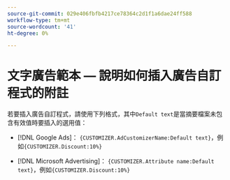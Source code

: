 ```yaml
---
source-git-commit: 029e406fbfb4217ce78364c2d1f1a6dae24ff588
workflow-type: tm+mt
source-wordcount: '41'
ht-degree: 0%

---
```

# 文字廣告範本 — 說明如何插入廣告自訂程式的附註

若要插入廣告自訂程式，請使用下列格式，其中`Default text`是當摘要檔案未包含有效值時要插入的選用值：

* [!DNL Google Ads]： `{CUSTOMIZER.AdCustomizerName:Default text}`，例如`{CUSTOMIZER.Discount:10%}`

* [!DNL Microsoft Advertising]： `{CUSTOMIZER.Attribute name:Default text}`，例如`{CUSTOMIZER.Discount:10%}`
